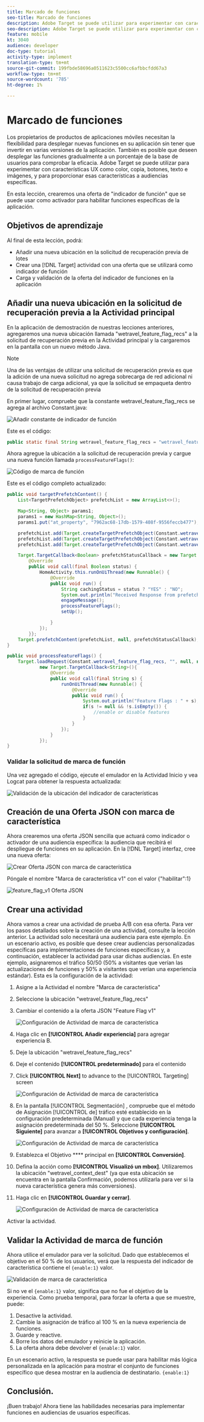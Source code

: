 ```yaml
---
title: Marcado de funciones
seo-title: Marcado de funciones
description: Adobe Target se puede utilizar para experimentar con características UX como color, copia, botones, texto e imágenes, y para proporcionar esas características a audiencias específicas.
seo-description: Adobe Target se puede utilizar para experimentar con características UX como color, copia, botones, texto e imágenes, y para proporcionar esas características a audiencias específicas.
feature: mobile
kt: 3040
audience: developer
doc-type: tutorial
activity-type: implement
translation-type: tm+mt
source-git-commit: 199fbde58696a0511623c5500cc6afbbcfdd67a3
workflow-type: tm+mt
source-wordcount: '785'
ht-degree: 1%

---
```



# Marcado de funciones

Los propietarios de productos de aplicaciones móviles necesitan la flexibilidad para desplegar nuevas funciones en su aplicación sin tener que invertir en varias versiones de la aplicación. También es posible que deseen desplegar las funciones gradualmente a un porcentaje de la base de usuarios para comprobar la eficacia. Adobe Target se puede utilizar para experimentar con características UX como color, copia, botones, texto e imágenes, y para proporcionar esas características a audiencias específicas.

En esta lección, crearemos una oferta de &quot;indicador de función&quot; que se puede usar como activador para habilitar funciones específicas de la aplicación.

## Objetivos de aprendizaje

Al final de esta lección, podrá:

* Añadir una nueva ubicación en la solicitud de recuperación previa de lotes
* Crear una [!DNL Target] actividad con una oferta que se utilizará como indicador de función
* Carga y validación de la oferta del indicador de funciones en la aplicación

## Añadir una nueva ubicación en la solicitud de recuperación previa a la Actividad principal

En la aplicación de demostración de nuestras lecciones anteriores, agregaremos una nueva ubicación llamada &quot;wetravel_feature_flag_recs&quot; a la solicitud de recuperación previa en la Actividad principal y la cargaremos en la pantalla con un nuevo método Java.

>[!NOTE]
>
>Una de las ventajas de utilizar una solicitud de recuperación previa es que la adición de una nueva solicitud no agrega sobrecarga de red adicional ni causa trabajo de carga adicional, ya que la solicitud se empaqueta dentro de la solicitud de recuperación previa

En primer lugar, compruebe que la constante wetravel_feature_flag_recs se agrega al archivo Constant.java:

![Añadir constante de indicador de función](assets/feature_flag_constant.jpg)

Este es el código:

```java
public static final String wetravel_feature_flag_recs = "wetravel_feature_flag_recs";
```

Ahora agregue la ubicación a la solicitud de recuperación previa y cargue una nueva función llamada `processFeatureFlags()`:

![Código de marca de función](assets/feature_flag_code.jpg)

Este es el código completo actualizado:

```java
public void targetPrefetchContent() {
    List<TargetPrefetchObject> prefetchList = new ArrayList<>();

    Map<String, Object> params1;
    params1 = new HashMap<String, Object>();
    params1.put("at_property", "7962ac68-17db-1579-408f-9556feccb477");

    prefetchList.add(Target.createTargetPrefetchObject(Constant.wetravel_engage_home, params1));
    prefetchList.add(Target.createTargetPrefetchObject(Constant.wetravel_engage_search, params1));
    prefetchList.add(Target.createTargetPrefetchObject(Constant.wetravel_feature_flag_recs, params1));

    Target.TargetCallback<Boolean> prefetchStatusCallback = new Target.TargetCallback<Boolean>() {
        @Override
        public void call(final Boolean status) {
            HomeActivity.this.runOnUiThread(new Runnable() {
                @Override
                public void run() {
                    String cachingStatus = status ? "YES" : "NO";
                    System.out.println("Received Response from prefetch : " + cachingStatus);
                    engageMessage();
                    processFeatureFlags();
                    setUp();

                }
            });
        }};
    Target.prefetchContent(prefetchList, null, prefetchStatusCallback);
}

public void processFeatureFlags() {
    Target.loadRequest(Constant.wetravel_feature_flag_recs, "", null, null, null,
            new Target.TargetCallback<String>(){
                @Override
                public void call(final String s) {
                    runOnUiThread(new Runnable() {
                        @Override
                        public void run() {
                            System.out.println("Feature Flags : " + s);
                            if(s != null && !s.isEmpty()) {
                                //enable or disable features
                            }
                        }
                    });
                }
            });
}
```

### Validar la solicitud de marca de función

Una vez agregado el código, ejecute el emulador en la Actividad Inicio y vea Logcat para obtener la respuesta actualizada:

![Validación de la ubicación del indicador de características](assets/feature_flag_code_logcat.jpg)

## Creación de una Oferta JSON con marca de característica

Ahora crearemos una oferta JSON sencilla que actuará como indicador o activador de una audiencia específica: la audiencia que recibirá el despliegue de funciones en su aplicación. En la [!DNL Target] interfaz, cree una nueva oferta:

![Crear Oferta JSON con marca de característica](assets/feature_flag_json_offer.jpg)

Póngale el nombre &quot;Marca de característica v1&quot; con el valor {&quot;habilitar&quot;:1}

![feature_flag_v1 Oferta JSON](assets/feature_flag_json_name.jpg)

## Crear una actividad

Ahora vamos a crear una actividad de prueba A/B con esa oferta. Para ver los pasos detallados sobre la creación de una actividad, consulte la lección anterior. La actividad solo necesitará una audiencia para este ejemplo. En un escenario activo, es posible que desee crear audiencias personalizadas específicas para implementaciones de funciones específicas y, a continuación, establecer la actividad para usar dichas audiencias. En este ejemplo, asignaremos el tráfico 50/50 (50% a visitantes que verían las actualizaciones de funciones y 50% a visitantes que verían una experiencia estándar). Esta es la configuración de la actividad:

1. Asigne a la Actividad el nombre &quot;Marca de característica&quot;
1. Seleccione la ubicación &quot;wetravel_feature_flag_recs&quot;
1. Cambiar el contenido a la oferta JSON &quot;Feature Flag v1&quot;

   ![Configuración de Actividad de marca de característica](assets/feature_flag_activity.jpg)

1. Haga clic en **[!UICONTROL Añadir experiencia]** para agregar experiencia B.
1. Deje la ubicación &quot;wetravel_feature_flag_recs&quot;
1. Deje el contenido **[!UICONTROL predeterminado]** para el contenido
1. Click **[!UICONTROL Next]** to advance to the [!UICONTROL Targeting] screen

   ![Configuración de Actividad de marca de característica](assets/feature_flag_activity_2.jpg)

1. En la pantalla [!UICONTROL Segmentación] , compruebe que el método de Asignación [!UICONTROL de] tráfico esté establecido en la configuración predeterminada (Manual) y que cada experiencia tenga la asignación predeterminada del 50 %. Seleccione **[!UICONTROL Siguiente]** para avanzar a **[!UICONTROL Objetivos y configuración]**.

   ![Configuración de Actividad de marca de característica](assets/feature_flag_activity_3.jpg)

1. Establezca el Objetivo **** principal en **[!UICONTROL Conversión]**.
1. Defina la acción como **[!UICONTROL Visualizó un mbox]**. Utilizaremos la ubicación &quot;wetravel_context_dest&quot; (ya que esta ubicación se encuentra en la pantalla Confirmación, podemos utilizarla para ver si la nueva característica genera más conversiones).
1. Haga clic en **[!UICONTROL Guardar y cerrar]**.

   ![Configuración de Actividad de marca de característica](assets/feature_flag_activity_4.jpg)

Activar la actividad.

## Validar la Actividad de marca de función

Ahora utilice el emulador para ver la solicitud. Dado que establecemos el objetivo en el 50 % de los usuarios, verá que la respuesta del indicador de característica contiene el `{enable:1}` valor.

![Validación de marca de característica](assets/feature_flag_validation.jpg)

Si no ve el `{enable:1}` valor, significa que no fue el objetivo de la experiencia. Como prueba temporal, para forzar la oferta a que se muestre, puede:

1. Desactive la actividad.
1. Cambie la asignación de tráfico al 100 % en la nueva experiencia de funciones.
1. Guarde y reactive.
1. Borre los datos del emulador y reinicie la aplicación.
1. La oferta ahora debe devolver el `{enable:1}` valor.

En un escenario activo, la respuesta se puede usar para habilitar más lógica personalizada en la aplicación para mostrar el conjunto de funciones específico que desea mostrar en la audiencia de destinatario. `{enable:1}`

## Conclusión. 

¡Buen trabajo! Ahora tiene las habilidades necesarias para implementar funciones en audiencias de usuarios específicas.
